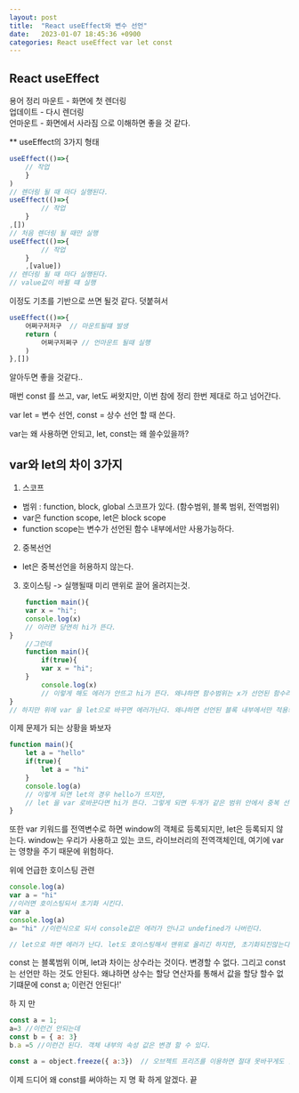 ```yaml
---
layout: post
title:  "React useEffect와 변수 선언"
date:   2023-01-07 18:45:36 +0900
categories: React useEffect var let const
---
```

## React useEffect

용어 정리
마운트 - 화면에 첫 렌더링 <br/>
업데이트 - 다시 렌더링 <br/>
언마운트 - 화면에서 사라짐 으로 이해하면 좋을 것 같다.

** useEffect의 3가지 형태
```javascript
useEffect(()=>{
    // 작업
    }
)
// 렌더링 될 때 마다 실행된다.
useEffect(()=>{
        // 작업
    }
,[]) 
// 처음 렌더링 될 때만 실행
useEffect(()=>{
        // 작업
    }
    ,[value])
// 렌더링 될 때 마다 실행된다.
// value값이 바뀔 떄 실행
```

이정도 기초를 기반으로 쓰면 될것 같다.
덧붙혀서

```javascript
useEffect(()=>{
    어쩌구저저구  // 마운트될떄 발생
    return (
        어쩌구저쩌구 // 언마운트 될때 실행 
    )
},[])
```
알아두면 좋을 것같다..

매번 const 를 쓰고, var, let도 써왓지만, 이번 참에 정리 한번 제대로 하고 넘어간다.

var let = 변수 선언, const = 상수 선언 할 때 쓴다.

var는 왜 사용하면 안되고, let, const는 왜 쓸수있을까?
## var와 let의 차이 3가지
1. 스코프
 - 범위 : function, block, global 스코프가 있다. (함수범위, 블록 범위, 전역범위)
 - var은 function scope, let은 block scope
 - function scope는 변수가 선언된 함수 내부에서만 사용가능하다.
2. 중복선언 
 - let은 중복선언을 허용하지 않는다.
3. 호이스팅 -> 실행될때 미리 맨위로 끌어 올려지는것.
    
```javascript
    function main(){
    var x = "hi";
    console.log(x)
    // 이러면 당연히 hi가 뜬다.
}
    //그런데
    function main(){
        if(true){
        var x = "hi";
    }
        console.log(x)
        // 이렇게 해도 에러가 안뜨고 hi가 뜬다. 왜냐하면 함수범위는 x가 선언된 함수라면 어디든 쓸수있기 때문이다.
}
// 하지만 위에 var 을 let으로 바꾸면 에러가난다. 왜냐하면 선언된 블록 내부에서만 적용되기 때문이다.
```

이제 문제가 되는 상황을 봐보자
```javascript
function main(){
    let a = "hello"
    if(true){
        let a = "hi"
    }
    console.log(a)
    // 이렇게 되면 let의 경우 hello가 뜨지만, 
    // let 을 var 로바꾼다면 hi가 뜬다. 그렇게 되면 두개가 같은 범위 안에서 중복 선언이 허용 되기 떄문에 위에껄 아래가 덮어 씌워버리게된다.
}   
```
또한 var 키워드를 전역변수로 하면 window의 객체로 등록되지만,
let은 등록되지 않는다. window는 우리가 사용하고 있는 코드, 라이브러리의 전역객체인데, 여기에 var는 영향을 주기 때문에 위험하다.

위에 언급한 호이스팅 관련
```javascript
console.log(a)
var a = "hi"
//이러면 호이스팅되서 초기화 시킨다.
var a 
console.log(a)
a= "hi" //이런식으로 되서 console값은 에러가 안나고 undefined가 나버린다.

// let으로 하면 에러가 난다. let도 호이스팅해서 맨위로 올리긴 하지만, 초기화되진않는다.
```

const 는 블록범위 이며, let과 차이는 상수라는 것이다. 변경할 수 없다. 그리고 const는 선언만 하는 것도 안된다.
왜냐하면 상수는 할당 연산자를 통해서 값을 할당 할수 없기떄문에 const a; 이런건 안된다!'

하 지 만
```javascript
const a = 1;
a=3 //이런건 안되는데
const b = { a: 3} 
b.a =5 //이런건 된다. 객체 내부의 속성 값은 변경 할 수 있다.

const a = object.freeze({ a:3})  // 오브젝트 프리즈를 이용하면 절대 못바꾸게도 할 수 있다.
```

이제 드디어 왜 const를 써야하는 지 명 확 하게 알겠다. 끝